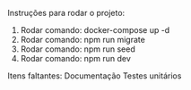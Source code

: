 Instruções para rodar o projeto:

1. Rodar comando: docker-compose up -d
2. Rodar comando: npm run migrate
3. Rodar comando: npm run seed
4. Rodar comando: npm run dev

Itens faltantes:
Documentação
Testes unitários
